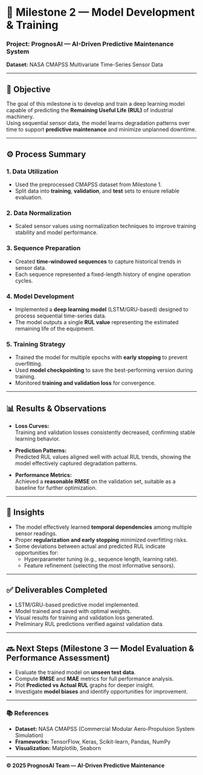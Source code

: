# 🧩 Milestone 2 — Model Development & Training  
### Project: **PrognosAI — AI-Driven Predictive Maintenance System**  
**Dataset:** NASA CMAPSS Multivariate Time-Series Sensor Data  

---

## 🎯 Objective  
The goal of this milestone is to develop and train a deep learning model capable of predicting the **Remaining Useful Life (RUL)** of industrial machinery.  
Using sequential sensor data, the model learns degradation patterns over time to support **predictive maintenance** and minimize unplanned downtime.

---

## ⚙️ Process Summary

### 1. Data Utilization  
- Used the preprocessed CMAPSS dataset from Milestone 1.  
- Split data into **training**, **validation**, and **test** sets to ensure reliable evaluation.

### 2. Data Normalization  
- Scaled sensor values using normalization techniques to improve training stability and model performance.

### 3. Sequence Preparation  
- Created **time-windowed sequences** to capture historical trends in sensor data.  
- Each sequence represented a fixed-length history of engine operation cycles.

### 4. Model Development  
- Implemented a **deep learning model** (LSTM/GRU-based) designed to process sequential time-series data.  
- The model outputs a single **RUL value** representing the estimated remaining life of the equipment.

### 5. Training Strategy  
- Trained the model for multiple epochs with **early stopping** to prevent overfitting.  
- Used **model checkpointing** to save the best-performing version during training.  
- Monitored **training and validation loss** for convergence.

---

## 📊 Results & Observations  

- **Loss Curves:**  
  Training and validation losses consistently decreased, confirming stable learning behavior.

- **Prediction Patterns:**  
  Predicted RUL values aligned well with actual RUL trends, showing the model effectively captured degradation patterns.

- **Performance Metrics:**  
  Achieved a **reasonable RMSE** on the validation set, suitable as a baseline for further optimization.

---

## 🧠 Insights  

- The model effectively learned **temporal dependencies** among multiple sensor readings.  
- Proper **regularization and early stopping** minimized overfitting risks.  
- Some deviations between actual and predicted RUL indicate opportunities for:  
  - Hyperparameter tuning (e.g., sequence length, learning rate).  
  - Feature refinement (selecting the most informative sensors).  

---

## ✅ Deliverables Completed  

- LSTM/GRU-based predictive model implemented.  
- Model trained and saved with optimal weights.  
- Visual results for training and validation loss generated.  
- Preliminary RUL predictions verified against validation data.

---

## 🔜 Next Steps (Milestone 3 — Model Evaluation & Performance Assessment)  

- Evaluate the trained model on **unseen test data**.  
- Compute **RMSE** and **MAE** metrics for full performance analysis.  
- Plot **Predicted vs Actual RUL** graphs for deeper insight.  
- Investigate **model biases** and identify opportunities for improvement.

---

### 📚 References  
- **Dataset:** NASA CMAPSS (Commercial Modular Aero-Propulsion System Simulation)  
- **Frameworks:** TensorFlow, Keras, Scikit-learn, Pandas, NumPy  
- **Visualization:** Matplotlib, Seaborn  

---

**© 2025 PrognosAI Team — AI-Driven Predictive Maintenance**
